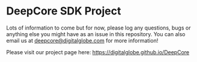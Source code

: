 # DeepCore SDK Project

Lots of information to come but for now, please log any questions, bugs or anything else you might have as an issue in this repository. You can also email us at deepcore@digitalglobe.com for more information!

Please visit our project page here: https://digitalglobe.github.io/DeepCore
